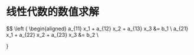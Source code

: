 # 线性代数的数值求解

$$
\left \{
\begin{aligned}
a_{11} x_1 + a_{12} x_2 + a_{13} x_3 &= b_1 \\
a_{21} x_1 + a_{22} x_2 + a_{23} x_3 &= b_2 \\

}